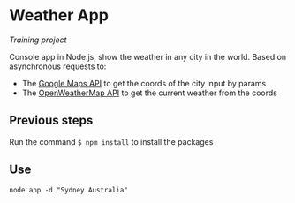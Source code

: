 # Weather App
*Training project*

Console app in Node.js, show the weather in any city in the world. Based on asynchronous requests to:
* The [Google Maps API](https://developers.google.com/maps/documentation/geocoding/start?hl=es-419) to get the coords of the city input by params
* The [OpenWeatherMap API](https://openweathermap.org/current) to get the current weather from the coords

## Previous steps

Run the command ```$ npm install``` to install the packages

## Use
```
node app -d "Sydney Australia"
```